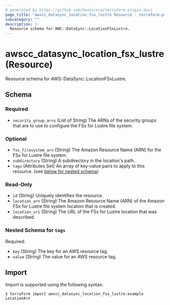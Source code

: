 ```yaml
---
# generated by https://github.com/hashicorp/terraform-plugin-docs
page_title: "awscc_datasync_location_fsx_lustre Resource - terraform-provider-awscc"
subcategory: ""
description: |-
  Resource schema for AWS::DataSync::LocationFSxLustre.
---
```


# awscc_datasync_location_fsx_lustre (Resource)

Resource schema for AWS::DataSync::LocationFSxLustre.



<!-- schema generated by tfplugindocs -->
## Schema

### Required

- `security_group_arns` (List of String) The ARNs of the security groups that are to use to configure the FSx for Lustre file system.

### Optional

- `fsx_filesystem_arn` (String) The Amazon Resource Name (ARN) for the FSx for Lustre file system.
- `subdirectory` (String) A subdirectory in the location's path.
- `tags` (Attributes Set) An array of key-value pairs to apply to this resource. (see [below for nested schema](#nestedatt--tags))

### Read-Only

- `id` (String) Uniquely identifies the resource.
- `location_arn` (String) The Amazon Resource Name (ARN) of the Amazon FSx for Lustre file system location that is created.
- `location_uri` (String) The URL of the FSx for Lustre location that was described.

<a id="nestedatt--tags"></a>
### Nested Schema for `tags`

Required:

- `key` (String) The key for an AWS resource tag.
- `value` (String) The value for an AWS resource tag.

## Import

Import is supported using the following syntax:

```shell
$ terraform import awscc_datasync_location_fsx_lustre.example LocationArn
```
